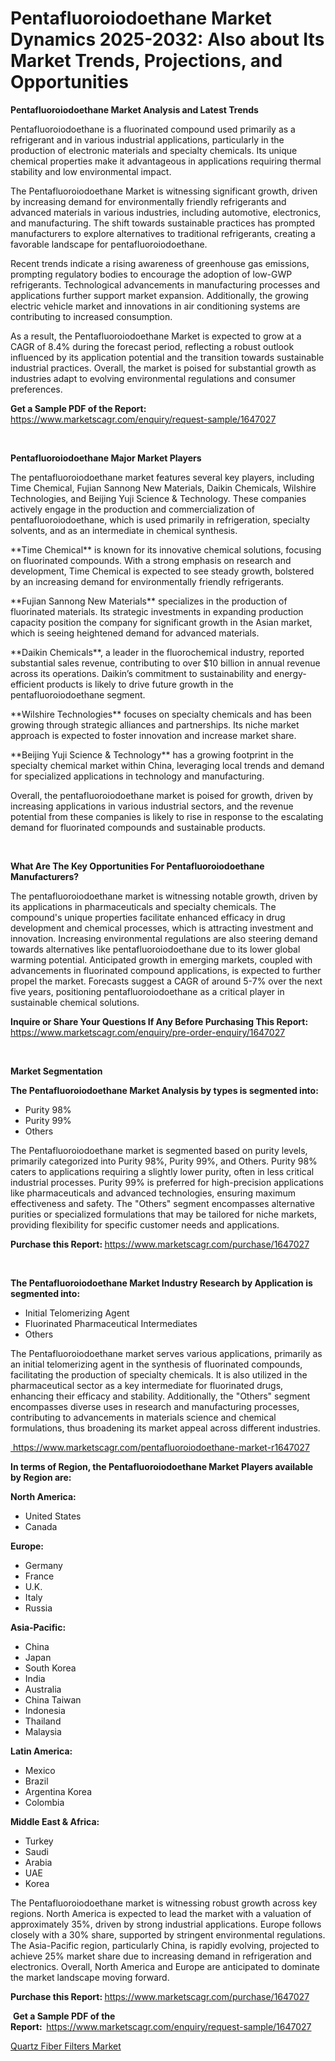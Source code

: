 <p><h1>Pentafluoroiodoethane Market Dynamics 2025-2032: Also about Its Market Trends, Projections, and Opportunities</h1></p><p><strong>Pentafluoroiodoethane Market Analysis and Latest Trends</strong></p>
<p><p>Pentafluoroiodoethane is a fluorinated compound used primarily as a refrigerant and in various industrial applications, particularly in the production of electronic materials and specialty chemicals. Its unique chemical properties make it advantageous in applications requiring thermal stability and low environmental impact. </p><p>The Pentafluoroiodoethane Market is witnessing significant growth, driven by increasing demand for environmentally friendly refrigerants and advanced materials in various industries, including automotive, electronics, and manufacturing. The shift towards sustainable practices has prompted manufacturers to explore alternatives to traditional refrigerants, creating a favorable landscape for pentafluoroiodoethane.</p><p>Recent trends indicate a rising awareness of greenhouse gas emissions, prompting regulatory bodies to encourage the adoption of low-GWP refrigerants. Technological advancements in manufacturing processes and applications further support market expansion. Additionally, the growing electric vehicle market and innovations in air conditioning systems are contributing to increased consumption.</p><p>As a result, the Pentafluoroiodoethane Market is expected to grow at a CAGR of 8.4% during the forecast period, reflecting a robust outlook influenced by its application potential and the transition towards sustainable industrial practices. Overall, the market is poised for substantial growth as industries adapt to evolving environmental regulations and consumer preferences.</p></p>
<p><strong>Get a Sample PDF of the Report:&nbsp;</strong> <a href="https://www.marketscagr.com/enquiry/request-sample/1647027?utm_campaign=3095&utm_medium=2&utm_source=Github&utm_content=ia&utm_term=02042025&utm_id=pentafluoroiodoethane">https://www.marketscagr.com/enquiry/request-sample/1647027</a></p>
<p>&nbsp;</p>
<p><strong>Pentafluoroiodoethane Major Market Players</strong></p>
<p><p>The pentafluoroiodoethane market features several key players, including Time Chemical, Fujian Sannong New Materials, Daikin Chemicals, Wilshire Technologies, and Beijing Yuji Science & Technology. These companies actively engage in the production and commercialization of pentafluoroiodoethane, which is used primarily in refrigeration, specialty solvents, and as an intermediate in chemical synthesis.</p><p>**Time Chemical** is known for its innovative chemical solutions, focusing on fluorinated compounds. With a strong emphasis on research and development, Time Chemical is expected to see steady growth, bolstered by an increasing demand for environmentally friendly refrigerants.</p><p>**Fujian Sannong New Materials** specializes in the production of fluorinated materials. Its strategic investments in expanding production capacity position the company for significant growth in the Asian market, which is seeing heightened demand for advanced materials.</p><p>**Daikin Chemicals**, a leader in the fluorochemical industry, reported substantial sales revenue, contributing to over $10 billion in annual revenue across its operations. Daikin’s commitment to sustainability and energy-efficient products is likely to drive future growth in the pentafluoroiodoethane segment.</p><p>**Wilshire Technologies** focuses on specialty chemicals and has been growing through strategic alliances and partnerships. Its niche market approach is expected to foster innovation and increase market share.</p><p>**Beijing Yuji Science & Technology** has a growing footprint in the specialty chemical market within China, leveraging local trends and demand for specialized applications in technology and manufacturing.</p><p>Overall, the pentafluoroiodoethane market is poised for growth, driven by increasing applications in various industrial sectors, and the revenue potential from these companies is likely to rise in response to the escalating demand for fluorinated compounds and sustainable products.</p></p>
<p>&nbsp;</p>
<p><strong>What Are The Key Opportunities For Pentafluoroiodoethane Manufacturers?</strong></p>
<p><p>The pentafluoroiodoethane market is witnessing notable growth, driven by its applications in pharmaceuticals and specialty chemicals. The compound's unique properties facilitate enhanced efficacy in drug development and chemical processes, which is attracting investment and innovation. Increasing environmental regulations are also steering demand towards alternatives like pentafluoroiodoethane due to its lower global warming potential. Anticipated growth in emerging markets, coupled with advancements in fluorinated compound applications, is expected to further propel the market. Forecasts suggest a CAGR of around 5-7% over the next five years, positioning pentafluoroiodoethane as a critical player in sustainable chemical solutions.</p></p>
<p><strong>Inquire or Share Your Questions If Any Before Purchasing This Report:</strong> <a href="https://www.marketscagr.com/enquiry/pre-order-enquiry/1647027?utm_campaign=3095&utm_medium=2&utm_source=Github&utm_content=ia&utm_term=02042025&utm_id=pentafluoroiodoethane">https://www.marketscagr.com/enquiry/pre-order-enquiry/1647027</a></p>
<p>&nbsp;</p>
<p><strong>Market Segmentation</strong></p>
<p><strong>The Pentafluoroiodoethane Market Analysis by types is segmented into:</strong></p>
<p><ul><li>Purity 98%</li><li>Purity 99%</li><li>Others</li></ul></p>
<p><p>The Pentafluoroiodoethane market is segmented based on purity levels, primarily categorized into Purity 98%, Purity 99%, and Others. Purity 98% caters to applications requiring a slightly lower purity, often in less critical industrial processes. Purity 99% is preferred for high-precision applications like pharmaceuticals and advanced technologies, ensuring maximum effectiveness and safety. The "Others" segment encompasses alternative purities or specialized formulations that may be tailored for niche markets, providing flexibility for specific customer needs and applications.</p></p>
<p><strong>Purchase this Report:&nbsp;</strong><a href="https://www.marketscagr.com/purchase/1647027?utm_campaign=3095&utm_medium=2&utm_source=Github&utm_content=ia&utm_term=02042025&utm_id=pentafluoroiodoethane">https://www.marketscagr.com/purchase/1647027</a></p>
<p>&nbsp;</p>
<p><strong>The Pentafluoroiodoethane Market Industry Research by Application is segmented into:</strong></p>
<p><ul><li>Initial Telomerizing Agent</li><li>Fluorinated Pharmaceutical Intermediates</li><li>Others</li></ul></p>
<p><p>The Pentafluoroiodoethane market serves various applications, primarily as an initial telomerizing agent in the synthesis of fluorinated compounds, facilitating the production of specialty chemicals. It is also utilized in the pharmaceutical sector as a key intermediate for fluorinated drugs, enhancing their efficacy and stability. Additionally, the "Others" segment encompasses diverse uses in research and manufacturing processes, contributing to advancements in materials science and chemical formulations, thus broadening its market appeal across different industries.</p></p>
<p><a href="https://www.marketscagr.com/pentafluoroiodoethane-market-r1647027?utm_campaign=3095&utm_medium=2&utm_source=Github&utm_content=ia&utm_term=02042025&utm_id=pentafluoroiodoethane">&nbsp;https://www.marketscagr.com/pentafluoroiodoethane-market-r1647027</a></p>
<p><strong>In terms of Region, the Pentafluoroiodoethane Market Players available by Region are:</strong></p>
<p>
    <p> <strong> North America: </strong>
        <ul>
            <li>United States</li>
            <li>Canada</li>
        </ul>
        </p> 
    <p> <strong> Europe: </strong>
        <ul>
            <li>Germany</li>
            <li>France</li>
            <li>U.K.</li>
            <li>Italy</li>
            <li>Russia</li>
        </ul>
        </p> 
    <p> <strong> Asia-Pacific: </strong>
        <ul>
            <li>China</li>
            <li>Japan</li>
            <li>South Korea</li>
            <li>India</li>
            <li>Australia</li>
            <li>China Taiwan</li>
            <li>Indonesia</li>
            <li>Thailand</li>
            <li>Malaysia</li>
        </ul>
        </p> 
    <p> <strong> Latin America: </strong>
        <ul>
            <li>Mexico</li>
            <li>Brazil</li>
            <li>Argentina Korea</li>
            <li>Colombia</li>
        </ul>
        </p> 
    <p> <strong> Middle East & Africa: </strong>
        <ul>
            <li>Turkey</li>
            <li>Saudi</li>
            <li>Arabia</li>
            <li>UAE</li>
            <li>Korea</li>
        </ul>
    </p>
    </p>
<p><p>The Pentafluoroiodoethane market is witnessing robust growth across key regions. North America is expected to lead the market with a valuation of approximately 35%, driven by strong industrial applications. Europe follows closely with a 30% share, supported by stringent environmental regulations. The Asia-Pacific region, particularly China, is rapidly evolving, projected to achieve 25% market share due to increasing demand in refrigeration and electronics. Overall, North America and Europe are anticipated to dominate the market landscape moving forward.</p></p>
<p><strong>Purchase this Report: </strong><a href="https://www.marketscagr.com/purchase/1647027?utm_campaign=3095&utm_medium=2&utm_source=Github&utm_content=ia&utm_term=02042025&utm_id=pentafluoroiodoethane">https://www.marketscagr.com/purchase/1647027</a></p>
<p>&nbsp;<strong>Get a Sample PDF of the Report:&nbsp;&nbsp;</strong><a href="https://www.marketscagr.com/enquiry/request-sample/1647027?utm_campaign=3095&utm_medium=2&utm_source=Github&utm_content=ia&utm_term=02042025&utm_id=pentafluoroiodoethane">https://www.marketscagr.com/enquiry/request-sample/1647027</a></p>
<p><strong></strong></p>
<p><p><a href="https://github.com/muhjanaidu/Market-Research-Report-List-1/blob/main/quartz-fiber-filters-market.md?utm_campaign=3095&utm_medium=2&utm_source=Github&utm_content=ia&utm_term=02042025&utm_id=pentafluoroiodoethane">Quartz Fiber Filters Market</a></p></p>